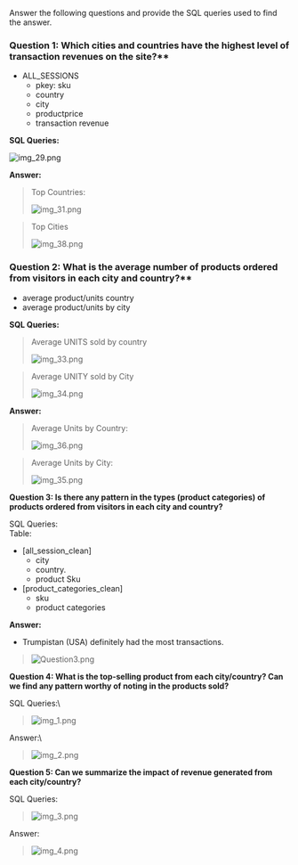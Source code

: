 Answer the following questions and provide the SQL queries used to find the answer.

    
### Question 1: Which cities and countries have the highest level of transaction revenues on the site?**
* ALL_SESSIONS
  * pkey: sku
  * country
  * city
  * productprice
  * transaction revenue

**SQL Queries:**

![img_29.png](images/img_29.png)

**Answer:**
>Top Countries:
> 
> ![img_31.png](images/img_31.png)

>Top Cities
> 
>![img_38.png](images/img_38.png)


### Question 2: What is the average number of products ordered from visitors in each city and country?**
* average product/units country
* average product/units by city

**SQL Queries:**
> Average UNITS sold by country
> 
> ![img_33.png](images/img_33.png)

> Average UNITY sold by City
> 
> ![img_34.png](images/img_34.png)

**Answer:**

> Average Units by Country:
> 
> ![img_36.png](images/img_36.png)

> Average Units by City: 
> 
> ![img_35.png](images/img_35.png)



**Question 3: Is there any pattern in the types (product categories) of products ordered from visitors in each city and country?**

SQL Queries:\
Table: 
* [all_session_clean]
  * city 
  * country.
  * product Sku
* [product_categories_clean]
  * sku 
  * product categories

**Answer:**

* Trumpistan (USA) definitely had the most transactions.

> ![Question3.png](images%2FQuestion3.png)




**Question 4: What is the top-selling product from each city/country? Can we find any pattern worthy of noting in the products sold?**


SQL Queries:\

> ![img_1.png](images/Q4qry.png)

Answer:\

> ![img_2.png](images/Q4answer.png)

**Question 5: Can we summarize the impact of revenue generated from each city/country?**

SQL Queries:

> ![img_3.png](images/Q5qry.png)


Answer:

> ![img_4.png](images/Q5answer.png)





